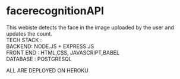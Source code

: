 # facerecognitionAPI

This webiste detects the face in the image uploaded by the user and updates the count. <br>
TECH STACK :<br>
BACKEND: NODE.JS + EXPRESS.JS<br>
FRONT END : HTML,CSS, JAVASCRIPT,BABEL<br>
DATABASE : POSTGRESQL<br>

ALL ARE DEPLOYED ON HEROKU

